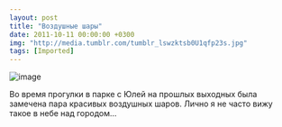 ```yaml
---
layout: post
title: "Воздушные шары"
date: 2011-10-11 00:00:00 +0300
img: "http://media.tumblr.com/tumblr_lswzktsb0U1qfp23s.jpg"
tags: [Imported]
---
```


![image](tumblr_lswzktsb0U1qfp23s.jpg)

Во время прогулки в парке с Юлей на прошлых выходных была замечена пара красивых воздушных шаров. Лично я не часто вижу такое в небе над городом…